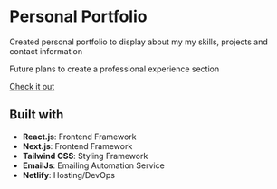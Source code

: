 # Personal Portfolio
Created personal portfolio to display about my my skills, projects and contact information

Future plans to create a professional experience section

[Check it out](https://ivanebos.netlify.app/)

## Built with
- **React.js**: Frontend Framework
- **Next.js**: Frontend Framework
- **Tailwind CSS**: Styling Framework
- **EmailJs**: Emailing Automation Service
- **Netlify**: Hosting/DevOps
